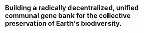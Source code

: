 ## Building a radically decentralized, unified communal gene bank for the collective preservation of Earth's biodiversity.
